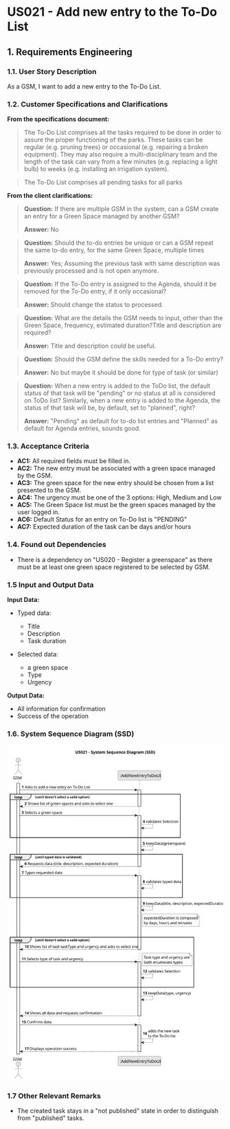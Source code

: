 # US021 - Add new entry to the To-Do List


## 1. Requirements Engineering

### 1.1. User Story Description

As a GSM, I want to add a new entry to the To-Do List.

### 1.2. Customer Specifications and Clarifications 

**From the specifications document:**

>	The To-Do List comprises all the tasks required to
be done in order to assure the proper functioning of the parks. These tasks
can be regular (e.g. pruning trees) or occasional (e.g. repairing a broken
equipment). They may also require a multi-disciplinary team and the length
of the task can vary from a few minutes (e.g. replacing a light bulb) to weeks
(e.g. installing an irrigation system).

>	The To-Do List comprises all pending tasks for all parks

**From the client clarifications:**

> **Question:** If there are multiple GSM in the system, can a GSM create an entry for a Green Space managed by another GSM?
>
> **Answer:** No

> **Question:** Should the to-do entries be unique or can a GSM repeat the same to-do entry, for the same Green Space, multiple times
>
> **Answer:** Yes; Assuming the previous task with same description was previously processed and is not open anymore.

> **Question:** If the To-Do entry is assigned to the Agenda, should it be removed for the To-Do entry, if it only occasional?
> 
> **Answer:** Should change the status to processed.

> **Question:** What are the details the GSM needs to input, other than the Green Space, frequency, estimated duration?Title and description are required?
> 
> **Answer:** Title and description could be useful.

> **Question:** Should the GSM define the skills needed for a To-Do entry?
> 
> **Answer:** No but maybe it should be done for type of task (or similar)

> **Question:** When a new entry is added to the ToDo list, the default status of that task will be "pending" or no status at all is considered on ToDo list?
Similarly, when a new entry is added to the Agenda, the status of that task will be, by default, set to "planned", right?
> 
> **Answer:** "Pending" as default for to-do list entries and "Planned" as default for Agenda entries, sounds good.
 
### 1.3. Acceptance Criteria

* **AC1:** All required fields must be filled in.
* **AC2:** The new entry must be associated with a green space managed by the GSM.
* **AC3:** The green space for the new entry should be chosen from a
  list presented to the GSM.
* **AC4:** The urgency must be one of the 3 options: High, Medium and Low
* **AC5:** The Green Space list must be the green spaces managed by the user logged in.
* **AC6:** Default Status for an entry on To-Do list is "PENDING"
* **AC7:** Expected duration of the task can be days and/or hours

### 1.4. Found out Dependencies

* There is a dependency on "US020 - Register a greenspace" as there must be at least one green space registered to be selected by GSM.

### 1.5 Input and Output Data

**Input Data:**

* Typed data:
    * Title
    * Description
    * Task duration
	
* Selected data:
    * a green space
    * Type
    * Urgency


**Output Data:**

* All information for confirmation
* Success of the operation

### 1.6. System Sequence Diagram (SSD)


![System Sequence Diagram](svg/us021-system-sequence-diagram.svg)

### 1.7 Other Relevant Remarks

* The created task stays in a "not published" state in order to distinguish from "published" tasks.